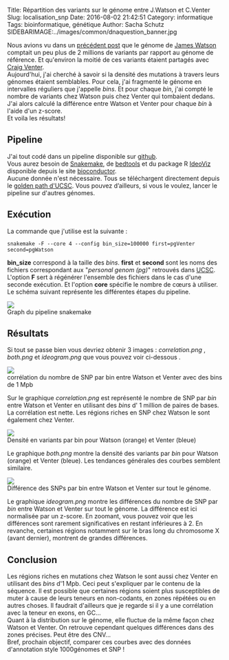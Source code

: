 Title: Répartition des variants sur le génome entre J.Watson et C.Venter
Slug: localisation_snp
Date: 2016-08-02 21:42:51
Category: informatique
Tags: bioinformatique, génétique
Author: Sacha Schutz
SIDEBARIMAGE:../images/common/dnaquestion_banner.jpg

Nous avions vu dans un [précédent post](http://dridk.me/genome_chiffre_1.html) que le génome de [James Watson](https://fr.wikipedia.org/wiki/James_Dewey_Watson) comptait un peu plus de 2 millions de variants par rapport au génome de référence. Et qu'environ la moitié de ces variants étaient partagés avec [Craig Venter](https://fr.wikipedia.org/wiki/Craig_Venter).   
Aujourd'hui, j'ai cherché à savoir si la densité des mutations à travers leurs génomes étaient semblables. Pour cela, j'ai fragmenté le génome en intervalles réguliers que j'appelle *bins*. Et pour chaque *bin*, j'ai compté le nombre de variants chez Watson puis chez Venter qui tombaient dedans. J'ai alors calculé la différence entre Watson et Venter pour chaque *bin* à l'aide d'un z-score.  
Et voila les résultats! 

## Pipeline 
J'ai tout codé dans un pipeline disponible sur [github](https://github.com/dridk/snp_location).    
Vous aurez besoin de [Snakemake](https://bitbucket.org/johanneskoester/snakemake/wiki/Home), de [bedtools](http://bedtools.readthedocs.io/en/latest/) et du package R [IdeoViz](https://www.bioconductor.org/packages/release/bioc/html/IdeoViz.html) disponible depuis le site [bioconductor](https://www.bioconductor.org/).   
Aucune donnée n'est nécessaire. Tous se téléchargent directement depuis le [golden path d'UCSC](http://hgdownload.cse.ucsc.edu/goldenpath/hg19/database/). Vous pouvez d’ailleurs, si vous le voulez, lancer le pipeline sur d'autres génomes.

## Exécution 
La commande que j'utilise est la suivante : 

    snakemake -F --core 4 --config bin_size=100000 first=pgVenter second=pgWatson

**bin_size** correspond à la taille des *bins*. **first** et **second** sont les noms des fichiers correspondant aux "*personal genom (pg)*" retrouvés dans [UCSC](http://hgdownload.cse.ucsc.edu/goldenpath/hg19/database/).   
L'option **F** sert à régénérer l'ensemble des fichiers dans le cas d'une seconde exécution. Et l'option **core** spécifie le nombre de cœurs à utiliser.   
Le schéma suivant représente les différentes étapes du pipeline.    

<div class="figure">
    <img src="../images/post19/pipeline.png" />
    <div class="legend">Graph du pipeline snakemake</div>
</div>

## Résultats
Si tout se passe bien vous devriez obtenir 3 images : *correlation.png* , *both.png* et *ideogram.png*  que vous pouvez voir ci-dessous . 

<div class="figure">
    <img src="../images/post19/correlation.png" />
    <div class="legend">corrélation du nombre de SNP par bin entre Watson et Venter avec des bins de 1 Mpb </div>
</div>

Sur le graphique *correlation.png* est représenté le nombre de SNP par *bin* entre Watson et Venter en utilisant des *bins* d' 1 million de paires de bases.  
La corrélation est nette. Les régions riches en SNP chez Watson le sont également chez Venter. 

<div class="figure">
    <img src="../images/post19/both.png" />
    <div class="legend">Densité en variants par bin pour Watson (orange) et Venter (bleue)</div>
</div>

Le graphique *both.png* montre la densité des variants par *bin* pour Watson (orange) et Venter (bleue). 
Les tendances générales des courbes semblent similaire.  

<div class="figure">
    <img src="../images/post19/ideogram.png" />
    <div class="legend">Différence des SNPs par bin entre Watson et Venter sur tout le génome.</div>
</div>

Le graphique *ideogram.png* montre les différences du nombre de SNP par *bin* entre Watson et Venter sur tout le génome. La différence est ici normalisée  par un z-score. En zoomant, vous pouvez voir que les différences sont rarement significatives en restant inférieures à 2. En revanche, certaines régions notamment sur le bras long du chromosome X (avant dernier), montrent de grandes différences. 


## Conclusion 
Les régions riches en mutations chez Watson le sont aussi chez Venter en utilisant des *bins* d'1 Mpb. Ceci peut s'expliquer par le contenu de la séquence. Il est possible que certaines régions soient plus susceptibles de muter à cause de leurs teneurs en non-codants, en zones répétées ou en autres choses. Il faudrait d'ailleurs que je regarde si il y a une corrélation avec la teneur en exons, en GC...    
Quant à la distribution sur le génome, elle fluctue de la même façon chez Watson et Venter. On retrouve cependant quelques différences dans des zones précises. Peut être des CNV...   
Bref, prochain objectif, comparer ces courbes avec des données d'annotation style 1000génomes et SNP ! 


